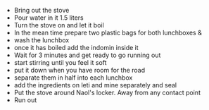 - Bring out the stove
- Pour water in it 1.5 liters
- Turn the stove on and let it boil
- In the mean time prepare two plastic bags for both lunchboxes &
- wash the lunchbox
- once it has boiled add the indomin inside it
- Wait for 3 minutes and get ready to go running out
- start stirring until you feel it soft
- put it down when you have room for the road
- separate them in half into each lunchbox
- add the ingredients on leti and mine separately and seal
- Put the stove around Naol's locker. Away from any contact point
- Run out
